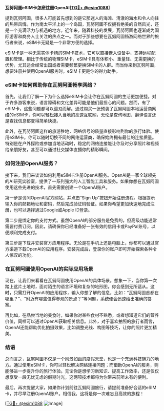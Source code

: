 **瓦努阿圖eSIM卡怎麽註冊OpenAI[[TG💪+ @esim1088](https://t.me/s/esim1088)]**

提到瓦努阿圖，很多人可能首先想到的是它那迷人的海滩、清澈的海水和令人向往的热带风情。作为南太平洋上的一个岛国，瓦努阿圖不仅拥有绝美的自然风光，还是一个充满活力与机遇的地方。近年来，随着科技的发展，瓦努阿圖也逐渐成为国际游客和商务人士关注的热点之一。而对于那些想要在瓦努阿圖畅游网络世界的旅行者来说，eSIM卡无疑是一个非常方便的选择。

eSIM卡是一种无需实体卡槽的SIM卡技术，它可以直接嵌入设备中，支持远程配置和管理。相比于传统的物理SIM卡，eSIM卡具有体积小、重量轻、无需更换的优势，尤其适合经常出国或者需要频繁更换SIM卡的人群。而当你来到瓦努阿圖，想要注册并使用OpenAI服务时，eSIM卡更是你的得力助手。

### eSIM卡如何帮助你在瓦努阿圖畅享网络？

首先，让我们了解一下为什么选择eSIM卡会让你在瓦努阿圖的生活更加便捷。对于许多游客来说，语言障碍和文化差异可能是他们最担心的问题。然而，有了eSIM卡，这些问题都可以迎刃而解。通过购买一张预装了瓦努阿圖本地运营商网络的eSIM卡，你可以轻松接入当地的高速互联网，无论是查询地图、翻译语言还是查找信息都变得简单快捷。

此外，在瓦努阿圖这样的旅游胜地，网络信号的质量直接影响到你的旅行体验。使用eSIM卡，你可以随时切换不同的网络运营商，确保始终拥有最佳的连接质量。特别是在户外探险或参加当地活动时，稳定的网络连接能让你及时分享照片和视频给亲朋好友，甚至可以通过社交媒体直播你的精彩瞬间。

### 如何注册OpenAI服务？

接下来，我们来谈谈如何利用eSIM卡注册OpenAI服务。OpenAI是一家全球领先的AI研究实验室，提供了一系列强大的人工智能工具和服务。如果你想在瓦努阿圖使用这些先进的技术，首先需要创建一个OpenAI账户。

第一步是访问OpenAI官方网站，并点击“Sign Up”按钮开始注册流程。根据提示输入你的邮箱地址和密码，然后完成验证码验证。如果你希望更加快速地完成注册，也可以选择通过Google或Apple ID登录。

第二步是绑定你的支付方式。虽然OpenAI的部分服务是免费的，但高级功能通常需要付费订阅。因此，请确保你已经准备好一张有效的信用卡或PayPal账号，以便顺利完成支付。

第三步是下载并安装官方应用程序。无论是在手机上还是电脑上，你都可以通过官方渠道下载OpenAI的应用程序。安装完成后，登录你的账户即可开始探索各种令人惊叹的功能。

### 在瓦努阿圖使用OpenAI的实际应用场景

现在，让我们来看看在瓦努阿圖使用OpenAI的具体场景。想象一下，当你第一次踏上这片土地时，面对陌生的语言环境和复杂的地形图，你会感到无所适从。这时，只需打开OpenAI的应用程序，输入你想了解的信息，比如：“瓦努阿圖首都在哪里？”、“附近有哪些值得参观的景点？”等问题，系统便会迅速给出准确的答案。

再比如，在品尝当地的美食时，如果你对某些食材不熟悉，或者想知道它们的营养价值，同样可以通过OpenAI获取相关信息。此外，对于喜欢拍照的旅行者而言，OpenAI还能帮助优化拍摄效果，比如调整光线、构图等技巧，让你的照片更加精美。

### 结语

总而言之，瓦努阿圖不仅是一个风景如画的度假天堂，也是一个充满科技魅力的地方。通过使用eSIM卡，你可以轻松解决网络连接问题；而借助OpenAI的服务，则能够进一步提升你的旅行体验。无论你是想学习新知识、提高工作效率，还是仅仅想享受一段无忧无虑的假期时光，这两项技术都将为你带来前所未有的便利。

最后，再次提醒大家，如果你计划前往瓦努阿圖旅行，请提前准备好合适的eSIM卡，并尽早注册OpenAI账户。相信我，这将是你一次难忘且高效的旅程！

[[TG💪+ @esim1088](https://t.me/s/esim1088) ![Image](https://i.postimg.cc/4NQfJmqS/Snipaste-2025-05-13-00-14-12.png)]